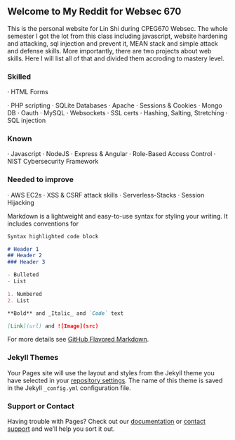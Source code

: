 ## Welcome to My Reddit for Websec 670

This is the personal website for Lin Shi during CPEG670 Websec. The whole semester I got the lot from this class including javascript, website hardening and attacking, sql injection and prevent it, MEAN stack and simple attack and defense skills. More importantly, there are two projects about web skills. Here I will list all of that and divided them accroding to mastery level. 

### Skilled
· HTML Forms

· PHP scripting
· SQLite Databases
· Apache
· Sessions & Cookies
· Mongo DB
· Oauth
· MySQL
· Websockets
· SSL certs
· Hashing, Salting, Stretching
· SQL injection

### Known
· Javascript
· NodeJS
· Express & Angular
· Role-Based Access Control
· NIST Cybersecurity Framework

### Needed to improve
· AWS EC2s
· XSS & CSRF attack skills
· Serverless-Stacks
· Session Hijacking



Markdown is a lightweight and easy-to-use syntax for styling your writing. It includes conventions for

```markdown
Syntax highlighted code block

# Header 1
## Header 2
### Header 3

- Bulleted
- List

1. Numbered
2. List

**Bold** and _Italic_ and `Code` text

[Link](url) and ![Image](src)
```

For more details see [GitHub Flavored Markdown](https://guides.github.com/features/mastering-markdown/).

### Jekyll Themes

Your Pages site will use the layout and styles from the Jekyll theme you have selected in your [repository settings](https://github.com/double0ten/double0ten.github.io/settings). The name of this theme is saved in the Jekyll `_config.yml` configuration file.

### Support or Contact

Having trouble with Pages? Check out our [documentation](https://help.github.com/categories/github-pages-basics/) or [contact support](https://github.com/contact) and we’ll help you sort it out.
